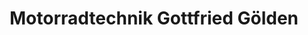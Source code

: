 ---
title: "Motorradtechnik Gottfried Gölden"
url: /nettersheim/motorradtechnik-gottfried-goelden/
shop: Motorrad
---
